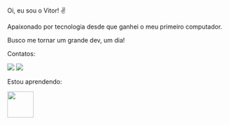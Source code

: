 Oi, eu sou o Vitor! ✌

Apaixonado por tecnologia desde que ganhei o meu primeiro computador.

Busco me tornar um grande dev, um dia!

Contatos:

<div>
<a href="https://instagram.com/vitormour_" target="_blank"><img src="https://img.shields.io/badge/-Instagram-%23E4405F?style=for-the-badge&logo=instagram&logoColor=white" target="_blank"></a>
<a href="https://www.linkedin.com/in/vitor-moura-a84365249" target="_blank"><img src="https://img.shields.io/badge/-LinkedIn-%230077B5?style=for-the-badge&logo=linkedin&logoColor=white" target="_blank"></a>   
</div>



Estou aprendendo:


<img src="https://cdn.jsdelivr.net/gh/devicons/devicon/icons/python/python-original-wordmark.svg" width="60" height="60"/>


<!---
vitormourdev/vitormourdev is a ✨ special ✨ repository because its `README.md` (this file) appears on your GitHub profile.
You can click the Preview link to take a look at your changes.
--->
